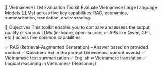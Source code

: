 
🧠 Vietnamese LLM Evaluation Toolkit
Evaluate Vietnamese Large Language Models (LLMs) across five key capabilities: RAG, economics, summarization, translation, and reasoning.

🚀 Objectives
This toolkit enables you to compare and assess the output quality of various LLMs (in-house, open-source, or APIs like Qwen, GPT, etc.) across five common capabilities:

✅ RAG (Retrieval-Augmented Generation) – Answer based on provided context
✅ Questions not in the prompt (Economics, current events)
✅ Vietnamese text summarization
✅ English ⇌ Vietnamese translation
✅ Logical reasoning in Vietnamese (Reasoning)
